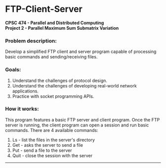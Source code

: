 # FTP-Client-Server

**CPSC 474 - Parallel and Distributed Computing**\
**Project 2 - Parallel Maximum Sum Submatrix Variation**

### **Problem description:**
Develop a simplified FTP client and server program capable of processing basic commands and sending/receiving files.

### **Goals:**

1. Understand the challenges of protocol design.
2. Understand the challenges of developing real-world network applications.
3. Practice with socket programming APIs.

### **How it works:**
This program features a basic FTP server and client program. Once the FTP server is running, the client program can open a session and run basic commands. There are 4 available commands:
1) Ls - list the files in the server's directory
2) Get - asks the server to send a file
3) Put - send a file to the server
4) Quit - close the session with the server

***
